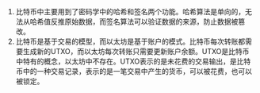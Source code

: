 1. 比特币中主要用到了密码学中的哈希和签名两个功能。哈希算法是单向的，无法从哈希值反推原始数据，而签名算法可以验证数据的来源，防止数据被篡改。
2. 比特币是基于交易的模型，而以太坊是基于账户的模式。比特币每次转账都需要生成新的UTXO，而以太坊每次转账只需要更新账户余额。UTXO是比特币中特有的概念，以太坊中不存在。UTXO表示的是未花费的交易输出，是比特币中的一种交易记录，表示的是一笔交易中产生的货币，可以被花费，也可以被锁定。